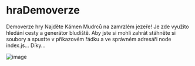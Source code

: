 # hraDemoverze
Demoverze hry
Najděte Kámen Mudrců na zamrzlém jezeře!
Je zde využito hledání cesty a generátor bludiště.
Aby jste si mohli zahrát stáhněte si soubory a spusťte v příkazovém řádku a ve správném adresáři node index.js...
Díky...


![image](https://user-images.githubusercontent.com/85372451/191652279-ec48b7e7-62d4-4d9d-9a39-977de29aa285.png)
